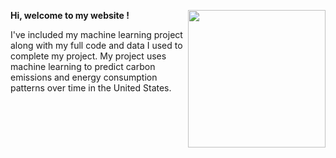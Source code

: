 **Hi, welcome to my website !** <img align="right" width="220" height="220" src="/assets/IMG/gemini.jpg.png"> 

I've included my machine learning project along with my full code and data I used to complete my project. My project uses machine learning to predict carbon emissions and energy consumption patterns over time in the United States.

